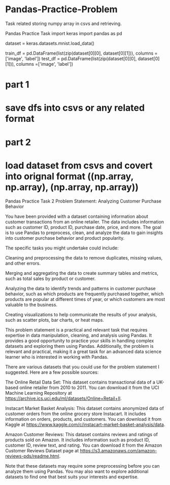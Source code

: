 # Pandas-Practice-Problem
Task related storing numpy array in csvs and retrieving.

Pandas Practice Task
import keras
import pandas as pd


dataset = keras.datasets.mnist.load_data()


train_df = pd.DataFrame(list(zip(dataset[0][0], dataset[0][1])), columns =['image', 'label'])
test_df = pd.DataFrame(list(zip(dataset[0][0], dataset[0][1])), columns =['image', 'label'])


# part 1
# save dfs into csvs or any related format


# part 2
# load dataset from csvs and covert into orignal format ((np.array, np.array), (np.array, np.array))

Pandas Practice Task 2
Problem Statement: Analyzing Customer Purchase Behavior

You have been provided with a dataset containing information about customer transactions from an online retailer. The data includes information such as customer ID, product ID, purchase date, price, and more. The goal is to use Pandas to preprocess, clean, and analyze the data to gain insights into customer purchase behavior and product popularity.

The specific tasks you might undertake could include:

Cleaning and preprocessing the data to remove duplicates, missing values, and other errors.

Merging and aggregating the data to create summary tables and metrics, such as total sales by product or customer.

Analyzing the data to identify trends and patterns in customer purchase behavior, such as which products are frequently purchased together, which products are popular at different times of year, or which customers are most valuable to the business.

Creating visualizations to help communicate the results of your analysis, such as scatter plots, bar charts, or heat maps.

This problem statement is a practical and relevant task that requires expertise in data manipulation, cleaning, and analysis using Pandas. It provides a good opportunity to practice your skills in handling complex datasets and exploring them using Pandas. Additionally, the problem is relevant and practical, making it a great task for an advanced data science learner who is interested in working with Pandas.

There are various datasets that you could use for the problem statement I suggested. Here are a few possible sources:

The Online Retail Data Set: This dataset contains transactional data of a UK-based online retailer from 2010 to 2011. You can download it from the UCI Machine Learning Repository at https://archive.ics.uci.edu/ml/datasets/Online+Retail+II.

Instacart Market Basket Analysis: This dataset contains anonymized data of customer orders from the online grocery store Instacart. It includes information on orders, products, and customers. You can download it from Kaggle at https://www.kaggle.com/c/instacart-market-basket-analysis/data.

Amazon Customer Reviews: This dataset contains reviews and ratings of products sold on Amazon. It includes information such as product ID, customer ID, review text, and rating. You can download it from the Amazon Customer Reviews Dataset page at https://s3.amazonaws.com/amazon-reviews-pds/readme.html.

Note that these datasets may require some preprocessing before you can analyze them using Pandas. You may also want to explore additional datasets to find one that best suits your interests and expertise.

